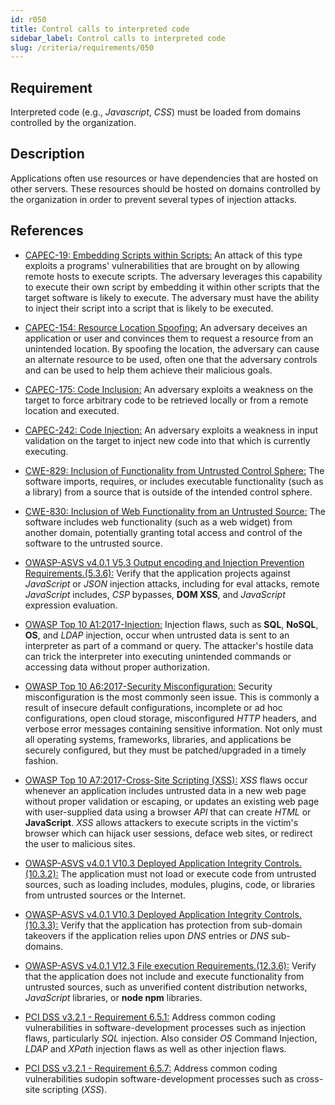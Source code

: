 ```yaml
---
id: r050
title: Control calls to interpreted code
sidebar_label: Control calls to interpreted code
slug: /criteria/requirements/050
---
```


## Requirement

Interpreted code (e.g., *Javascript*, *CSS*)
must be loaded from domains
controlled by the organization.

## Description

Applications often use resources
or have dependencies
that are hosted on other servers.
These resources should be hosted
on domains controlled by the organization
in order to prevent several types
of injection attacks.

## References

- [CAPEC-19: Embedding Scripts within Scripts:](http://capec.mitre.org/data/definitions/19.html)
An attack of this type exploits
a programs' vulnerabilities
that are brought on 
by allowing remote hosts
to execute scripts.
The adversary leverages this capability
to execute their own script
by embedding it within other scripts
that the target software
is likely to execute.
The adversary must have the ability
to inject their script
into a script that is likely to be executed.

- [CAPEC-154: Resource Location Spoofing:](http://capec.mitre.org/data/definitions/154.html)
An adversary deceives an application
or user and convinces them to
request a resource
from an unintended location.
By spoofing the location,
the adversary can cause
an alternate resource to be used,
often one that the adversary controls
and can be used to help them
achieve their malicious goals.

- [CAPEC-175: Code Inclusion:](http://capec.mitre.org/data/definitions/175.html)
An adversary exploits a weakness
on the target to force arbitrary code
to be retrieved locally
or from a remote location
and executed.

- [CAPEC-242: Code Injection:](http://capec.mitre.org/data/definitions/242.html)
An adversary exploits a weakness
in input validation on the target
to inject new code
into that which is currently executing.

- [CWE-829: Inclusion of Functionality from Untrusted Control Sphere:](https://cwe.mitre.org/data/definitions/829.html)
The software imports, requires,
or includes executable functionality
(such as a library)
from a source that is outside
of the intended control sphere.

- [CWE-830: Inclusion of Web Functionality from an Untrusted Source:](https://cwe.mitre.org/data/definitions/830.html)
The software includes web functionality
(such as a web widget)
from another domain,
potentially granting total access
and control of the software
to the untrusted source.

- [OWASP-ASVS v4.0.1 V5.3 Output encoding and Injection Prevention Requirements.(5.3.6):](https://owasp.org/www-pdf-archive/OWASP_Application_Security_Verification_Standard_4.0-en.pdf)
Verify that the application projects
against *JavaScript*
or *JSON* injection attacks,
including for eval attacks,
remote *JavaScript* includes,
*CSP* bypasses, **DOM XSS**,
and *JavaScript* expression evaluation.

- [OWASP Top 10 A1:2017-Injection:](https://owasp.org/www-project-top-ten/OWASP_Top_Ten_2017/Top_10-2017_A1-Injection)
Injection flaws, such as **SQL**, **NoSQL**,
**OS**, and *LDAP* injection,
occur when untrusted data is sent
to an interpreter
as part of a command or query.
The attacker's hostile data
can trick the interpreter
into executing unintended commands
or accessing data
without proper authorization.

- [OWASP Top 10 A6:2017-Security Misconfiguration:](https://owasp.org/www-project-top-ten/OWASP_Top_Ten_2017/Top_10-2017_A6-Security_Misconfiguration)
Security misconfiguration
is the most commonly seen issue.
This is commonly a result
of insecure default configurations,
incomplete or ad hoc configurations,
open cloud storage,
misconfigured *HTTP* headers,
and verbose error messages
containing sensitive information.
Not only must all operating systems,
frameworks, libraries, and applications
be securely configured,
but they must be patched/upgraded
in a timely fashion.

- [OWASP Top 10 A7:2017-Cross-Site Scripting (XSS):](https://owasp.org/www-project-top-ten/OWASP_Top_Ten_2017/Top_10-2017_A7-Cross-Site_Scripting_(XSS))
*XSS* flaws
occur whenever an application
includes untrusted data
in a new web page
without proper validation
or escaping, or updates an existing web page
with user-supplied data
using a browser *API* that can create *HTML*
or **JavaScript**.
*XSS* allows attackers
to execute scripts
in the victim's browser
which can hijack user sessions,
deface web sites,
or redirect the user to malicious sites.

- [OWASP-ASVS v4.0.1 V10.3 Deployed Application Integrity Controls.(10.3.2):](https://owasp.org/www-pdf-archive/OWASP_Application_Security_Verification_Standard_4.0-en.pdf)
The application must not load
or execute code
from untrusted sources,
such as loading includes,
modules, plugins, code, or libraries
from untrusted sources
or the Internet.

- [OWASP-ASVS v4.0.1 V10.3 Deployed Application Integrity Controls.(10.3.3):](https://owasp.org/www-pdf-archive/OWASP_Application_Security_Verification_Standard_4.0-en.pdf)
Verify that the application
has protection from sub-domain takeovers
if the application relies upon *DNS* entries
or *DNS* sub-domains.

- [OWASP-ASVS v4.0.1 V12.3 File execution Requirements.(12.3.6):](https://owasp.org/www-pdf-archive/OWASP_Application_Security_Verification_Standard_4.0-en.pdf)
Verify that the application
does not include
and execute functionality
from untrusted sources,
such as unverified content distribution networks,
*JavaScript* libraries, or **node npm** libraries.

- [PCI DSS v3.2.1 - Requirement 6.5.1:](https://www.pcisecuritystandards.org/documents/PCI_DSS_v3-2-1.pdf)
Address common coding vulnerabilities
in software-development processes
such as injection flaws,
particularly *SQL* injection.
Also consider *OS* Command Injection,
*LDAP* and *XPath* injection flaws
as well as other injection flaws.

- [PCI DSS v3.2.1 - Requirement 6.5.7:](https://www.pcisecuritystandards.org/documents/PCI_DSS_v3-2-1.pdf)
Address common coding vulnerabilities
sudopin software-development processes
such as cross-site scripting (*XSS*).

